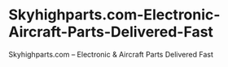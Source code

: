 # Skyhighparts.com-Electronic-Aircraft-Parts-Delivered-Fast
Skyhighparts.com – Electronic &amp; Aircraft Parts Delivered Fast
